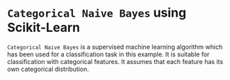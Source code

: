# `Categorical Naive Bayes` using Scikit-Learn

`Categorical Naive Bayes` is a supervised machine learning algorithm which has been used for a classification task in this example. It is suitable for classification with categorical features. It assumes that each feature has its own categorical distribution.
